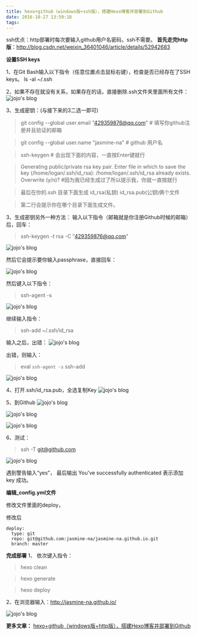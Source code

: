 ```yaml
---
title: hexo+github（windows版+ssh版），搭建Hexo博客并部署到Github
date: 2016-10-27 13:59:18
tags:
---
```

ssh优点：http部署时每次要输入github用户名密码，ssh不需要。
**首先走完http版**：http://blog.csdn.net/weixin_36401046/article/details/52942683

**设置SSH keys**

1、在Git Bash输入以下指令（任意位置点击鼠标右键），检查是否已经存在了SSH keys。
ls -al ~/.ssh

2、如果不存在就没有关系，如果存在的话，直接删除.ssh文件夹里面所有文件：
 ![jojo's blog](http://img.blog.csdn.net/20161026183423330)

3、生成密钥：(与接下来的3二选一即可)
>git config --global user.email "429359876@qq.com"  # 填写你github注册并且验证的邮箱

>git config --global user.name "jasmine-na"  # github 用户名

>ssh-keygen #  会出现下面的内容，一直按Enter键就行

>Generating public/private rsa key pair.
Enter file in which to save the key (/home/logan/.ssh/id_rsa): 
/home/logan/.ssh/id_rsa already exists.
Overwrite (y/n)?  #因为我已经生成过了所以提示我，你就一直按就行 

>最后在你的.ssh 目录下面生成 id_rsa(私钥) id_rsa.pub(公钥)俩个文件

>第二行会提示你在哪个目录下面生成文件。

3、生成密钥另外一种方法：
输入以下指令（邮箱就是你注册Github时候的邮箱）后，回车：
>ssh-keygen -t rsa -C "429359876@qq.com"

 ![jojo's blog](http://img.blog.csdn.net/20161026183438862)

然后它会提示要你输入passphrase，直接回车：

 ![jojo's blog](http://img.blog.csdn.net/20161026183459454)

然后键入以下指令：
>ssh-agent -s

 ![jojo's blog](http://img.blog.csdn.net/20161026183549938)

继续输入指令：
>ssh-add ~/.ssh/id_rsa

输入之后，出错：
 ![jojo's blog](http://img.blog.csdn.net/20161026183614204)

出错，则输入：
>eval `ssh-agent -s`
>ssh-add

 ![jojo's blog](http://img.blog.csdn.net/20161026183638360)


4、打开.ssh/id_rsa.pub，全选复制Key
 ![jojo's blog](http://img.blog.csdn.net/20161026183841596)

5、到Github
![jojo's blog](http://img.blog.csdn.net/20161027110146361)

![jojo's blog](http://img.blog.csdn.net/20161027110158205)

![jojo's blog](http://img.blog.csdn.net/20161027110206799)

6、测试：
>ssh -T git@github.com

 ![jojo's blog](http://img.blog.csdn.net/20161026183947385)

遇到警告输入“yes”，
最后输出 You've successfully authenticated 表示添加key 成功。

**编辑_config.yml文件**

修改文件里面的deploy，

修改后

```
deploy:
  type: git
  repo: git@github.com:jasmine-na/jasmine-na.github.io.git
  branch: master
```
 

**完成部署**
1、	依次键入指令：

>hexo clean

>hexo generate

>hexo deploy

2、在浏览器输入：http://jasmine-na.github.io/

 ![jojo's blog](http://img.blog.csdn.net/20161027101348580)


**更多文章：** 
[hexo+github（windows版+http版），搭建Hexo博客并部署到Github](http://blog.csdn.net/weixin_36401046/article/details/52942683)
 